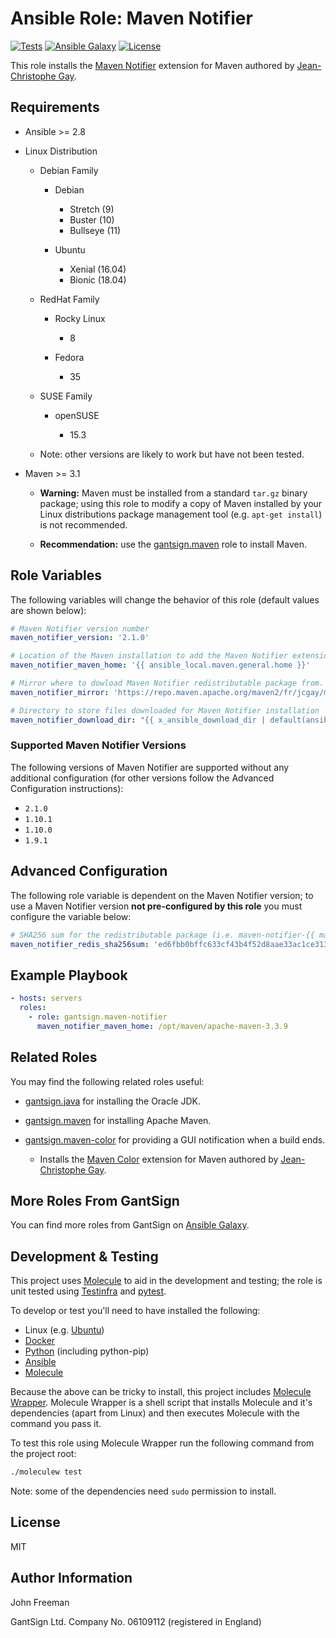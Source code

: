 Ansible Role: Maven Notifier
============================

[![Tests](https://github.com/gantsign/ansible-role-maven-notifier/workflows/Tests/badge.svg)](https://github.com/gantsign/ansible-role-maven-notifier/actions?query=workflow%3ATests)
[![Ansible Galaxy](https://img.shields.io/badge/ansible--galaxy-gantsign.maven--notifier-blue.svg)](https://galaxy.ansible.com/gantsign/maven-notifier)
[![License](https://img.shields.io/badge/license-MIT-blue.svg)](https://raw.githubusercontent.com/gantsign/ansible-role-maven-notifier/master/LICENSE)

This role installs the
[Maven Notifier](https://github.com/jcgay/maven-notifier)
extension for Maven authored by
[Jean-Christophe Gay](https://github.com/jcgay).

Requirements
------------

* Ansible >= 2.8

* Linux Distribution

    * Debian Family

        * Debian

            * Stretch (9)
            * Buster (10)
            * Bullseye (11)

        * Ubuntu

            * Xenial (16.04)
            * Bionic (18.04)

    * RedHat Family

        * Rocky Linux

            * 8

        * Fedora

            * 35

    * SUSE Family

        * openSUSE

            * 15.3

    * Note: other versions are likely to work but have not been tested.

* Maven >= 3.1

    * **Warning:** Maven must be installed from a standard `tar.gz` binary
      package; using this role to modify a copy of Maven installed by your
      Linux distributions package management tool (e.g. `apt-get install`) is
      not recommended.

    * **Recommendation:** use the
      [gantsign.maven](https://galaxy.ansible.com/gantsign/maven) role to
      install Maven.

Role Variables
--------------

The following variables will change the behavior of this role (default values
are shown below):

```yaml
# Maven Notifier version number
maven_notifier_version: '2.1.0'

# Location of the Maven installation to add the Maven Notifier extension to.
maven_notifier_maven_home: '{{ ansible_local.maven.general.home }}'

# Mirror where to dowload Maven Notifier redistributable package from.
maven_notifier_mirror: 'https://repo.maven.apache.org/maven2/fr/jcgay/maven/maven-notifier/{{ maven_notifier_version }}'

# Directory to store files downloaded for Maven Notifier installation
maven_notifier_download_dir: "{{ x_ansible_download_dir | default(ansible_env.HOME + '/.ansible/tmp/downloads') }}"
```

### Supported Maven Notifier Versions

The following versions of Maven Notifier are supported without any additional
configuration (for other versions follow the Advanced Configuration
instructions):

* `2.1.0`
* `1.10.1`
* `1.10.0`
* `1.9.1`

Advanced Configuration
----------------------

The following role variable is dependent on the Maven Notifier version; to use a
Maven Notifier version **not pre-configured by this role** you must configure the
variable below:

```yaml
# SHA256 sum for the redistributable package (i.e. maven-notifier-{{ maven_notifier_version }}-shaded.jar)
maven_notifier_redis_sha256sum: 'ed6fbb0bffc633cf43b4f52d8aae33ac1ce313f7528ca4aecaa75559f8a3bfd5'
```

Example Playbook
----------------

```yaml
- hosts: servers
  roles:
    - role: gantsign.maven-notifier
      maven_notifier_maven_home: /opt/maven/apache-maven-3.3.9
```

Related Roles
-------------

You may find the following related roles useful:

* [gantsign.java](https://galaxy.ansible.com/gantsign/java) for installing the
  Oracle JDK.

* [gantsign.maven](https://galaxy.ansible.com/gantsign/maven) for installing
  Apache Maven.

* [gantsign.maven-color](https://galaxy.ansible.com/gantsign/maven-color) for
  providing a GUI notification when a build ends.

    * Installs the [Maven Color](https://github.com/jcgay/maven-color)
      extension for Maven authored by
      [Jean-Christophe Gay](https://github.com/jcgay).

More Roles From GantSign
------------------------

You can find more roles from GantSign on
[Ansible Galaxy](https://galaxy.ansible.com/gantsign).

Development & Testing
---------------------

This project uses [Molecule](http://molecule.readthedocs.io/) to aid in the
development and testing; the role is unit tested using
[Testinfra](http://testinfra.readthedocs.io/) and
[pytest](http://docs.pytest.org/).

To develop or test you'll need to have installed the following:

* Linux (e.g. [Ubuntu](http://www.ubuntu.com/))
* [Docker](https://www.docker.com/)
* [Python](https://www.python.org/) (including python-pip)
* [Ansible](https://www.ansible.com/)
* [Molecule](http://molecule.readthedocs.io/)

Because the above can be tricky to install, this project includes
[Molecule Wrapper](https://github.com/gantsign/molecule-wrapper). Molecule
Wrapper is a shell script that installs Molecule and it's dependencies (apart
from Linux) and then executes Molecule with the command you pass it.

To test this role using Molecule Wrapper run the following command from the
project root:

```bash
./moleculew test
```

Note: some of the dependencies need `sudo` permission to install.

License
-------

MIT

Author Information
------------------

John Freeman

GantSign Ltd.
Company No. 06109112 (registered in England)
